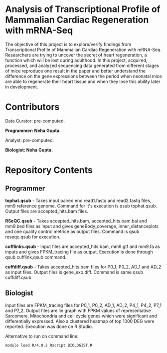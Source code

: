 # Analysis of Transcriptional Profile of Mammalian Cardiac Regeneration with mRNA-Seq
The objective of this project is to explore/verify findings from Transcriptional Profile of Mammalian Cardiac Regeneration with mRNA-Seq. Researchers are trying to uncover the secret of heart regeneration, a function which will be lost during adulthood. In this project, acquired, processed, and analyzed sequencing data generated from different stages of mice reproduce one result in the paper and better understand the difference on the gene expressions between the period when neonatal mice are able to regenerate their heart tissue and when they lose this ability later in development.

# Contributors
Data Curator: pre-computed.

**Programmer: Neha Gupta.**

Analyst: pre-computed.

**Biologist: Neha Gupta.**


# Repository Contents

## Programmer

**tophat.qsub** - Takes input paired end read1.fastq and read2.fastq files, mm9 reference genome. Command for it's execution is qsub tophat.qsub. Output files are accepted_hits.bam files. 

**RSeQC.qsub** - Takes accepted_hits.bam, accepted_hits.bam.bai and mm9.bed files as input and gives geneBody_coverage, inner_distanceplots and one quality control metrice as output files. Command is qsub reseqc.qsub for execution. 

**cufflinks.qsub** - Input files are accepted_hits.bam, mm9.gtf and mm9.fa as inputs and gives FPKM_tracing file as output. Execution is done through qsub cufflink,qsub command.

**cuffdiff.qsub** - Takes accepted_hits.bam files for P0_1, P0_2, AD_1 and AD_2 as input files. Output files is gene_exp.diff. Command is same qsub cuffdiff.qsub

## Biologist

Input files are FPKM_tracing files for P0_1, P0_2, AD_1, AD_2, P4_1, P4_2, P7_1 and P7_2. Output files are lin graph with FPKM values of representative Sarcomere, Mitochondria and cell cycle genes which were significant and differentially expressed. Also a clustered heatmap of top 1000 DEG were reported. Execution was done on R Studio. 

Alternative to run on command line:

`module load R/4.0.2
Rscript BIOLOGIST.R`


